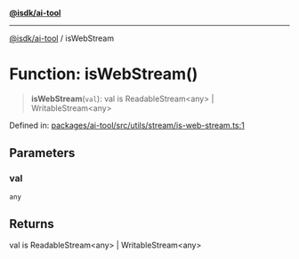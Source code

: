 [**@isdk/ai-tool**](../README.md)

***

[@isdk/ai-tool](../globals.md) / isWebStream

# Function: isWebStream()

> **isWebStream**(`val`): val is ReadableStream\<any\> \| WritableStream\<any\>

Defined in: [packages/ai-tool/src/utils/stream/is-web-stream.ts:1](https://github.com/isdk/ai-tool.js/blob/7135b3a67072644f21685b76900b7f351401749e/src/utils/stream/is-web-stream.ts#L1)

## Parameters

### val

`any`

## Returns

val is ReadableStream\<any\> \| WritableStream\<any\>

